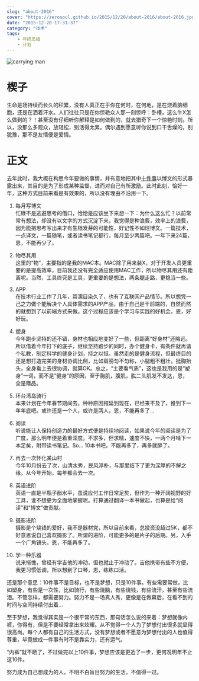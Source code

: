 ```yaml
---
slug: "about-2016"
cover: "https://zerosoul.github.io/2015/12/20/about-2016/about-2016.jpg"
date: "2015-12-20 17:31:37"
category: "技术"
tags:
    - 年终总结
    - 计划
---
```

![carrying man](https://zerosoul.github.io/2015/12/20/about-2016/about-2016.jpg)

[](#楔子 "楔子")楔子
==============

生命是场持续而长久的积累，没有人真正在乎你在何时，在何地，是在烧着脑细胞，还是在洒着汗水。人们往往只是在你惊艳众人那一刻惊呼：卧槽，这么牛X怎么做到的？！甚至没有仔细听你解释是如何做到的，就去猎奇下一个惊艳时刻。所以，没那么多观众，放轻松，别活得太累。偶尔遇到愿意听你说到口干舌燥的，别犹豫，那不是友情便是爱情。

[](#正文 "正文")正文
==============

去年此时，我大概在构思今年要做的事情，并有意地把其中[十件事](https://zerosoul.github.io/2015/02/01/against-the-flow/)以博文的形式暴露出来，其目的是为了形成某种监督，进而对自己有所激励。此时此刻，恰好一年，这种方式目前来看是有效果的，所以没有理由不沿用一下。

1.  每月写博文  
    忙碌不是逃避思考的借口，恰恰是应该坐下来想一下：为什么这么忙？以前常常有想法，却没有以文字的方式沉淀下来，我觉得是种浪费，效率上的浪费，因为能把思考写出来才有生根发芽的可能性，好记性不如烂博文。一篇技术，一点译文，一篇随笔，或者读书笔记都行，每月至少两篇吧。一年下来24篇，恩，不能再少了。
    
2.  物尽其用  
    这里的“物”，主要指的是我的MAC本。MAC除了用来装X，对于开发人员更重要的是提高效率，目前我还没有完全适应使用MAC工作，所以物尽其用还有距离呢。当然，工具终究是工具，更重要的是想法，两条腿走路，更稳当一些。
    
3.  APP  
    在技术行业工作了几年，耳濡目染久了，也有了互联网产品情节。所以想凭一己之力做个能解决个人具体需求的APP产品，由于自己是干前端的，自然而然的就想到了以前端方式来做。这个过程应该是个学习与实践的好机会，恩，好好玩。
    
4.  塑身  
    今年跑步坚持的还不错，身材也相应地变好了一些，但距离“好身材”还略远。所以借着今年打下的底子，继续坚持跑步的同时，办个健身卡，有条件就再请个私教，制定科学的健身计划，持之以恒。虽然走的是健身流程，但最终目的还是想打造完美的身材协调比例，比如肩膀匀不匀称，小腿粗不粗壮，挺胸抬头，全身看上去很协调，就算OK。总之，“主要看气质”，这也是我用的是“塑身”一词，而不是“健身”的原因，至于胸肌，腹肌，肱二头肌发不发达，恩，全是赠品。
    
5.  环台湾岛骑行  
    本来计划在今年春节期间去，种种原因拖延到现在，已经来不及了，推到下一年年底吧。或许还是一个人，或许是两人，恩，不能再多了…
    
6.  阅读  
    听说能让人保持创造力的最好方式便是持续地阅读，如果说今年的阅读是为了广度，那么明年便是着重深度。不求多，但求精，速度不快，一两个月啃下一本足矣，附带读书笔记。So… 10本书吧，不能再多了，再多就醉了。
    
7.  再去一次怀化某山村  
    今年10月份去了次，山清水秀，民风淳朴，与那里结下了更为深厚的不解之缘。从今年开始，每年都会去一次。
    
8.  英语进阶  
    英语一直是半瓶子醋水平，虽说应付工作日常足矣，但作为一种开阔视野的好工具，谁不想更为全面地掌握呢。打算通过翻译一本书做起，也算是给“阅读”和“博文”做贡献。
    
9.  摄影进阶  
    摄影是个烧钱的爱好，我不是器材党，所以目前来看，总投资没超过5K，都不好意思说自己喜欢摄影了。所谓的进阶，可能更多的是片子的后期。另，入手一个广角镜头，恩，不能再多了。
    
10.  学一种乐器  
    说来惭愧，曾经有学吉他的冲动，但也就止于冲动了。吉他携带有些不方便，我更习惯低调，所以想到了口琴，恩，练练口活。
    

还是那个意思：10件事不是目标，也不是梦想，只是10件事。有些需要常做，比如塑身，有些是一次性，比如骑行，有些烧脑，有些烧钱，有些流汗，甚至有些流泪。不管怎样，都需要努力。努力不是一场真人秀，更像是在做幕后，在看不到的时间与空间持续付出着…

至于梦想，我觉得其实是一个很平常的东西，那句话怎么说的来着：梦想就像内裤，你得有，但是不要经常拿出来炫耀。从不觉得一个人为了梦想付出很多就显得很高尚。每个人都有自己的生活方式，没有梦想或者不愿意为梦想付出的人也值得尊重，毕竟做成一件事有时不是靠实力，还有运气。

“内裤”就不晒了，不过做完以上10件事，梦想应该是更近了一步，更何况明年不止这10件。

努力成为自己想成为的人，不明不白盲目努力的生活，不值得一过。
